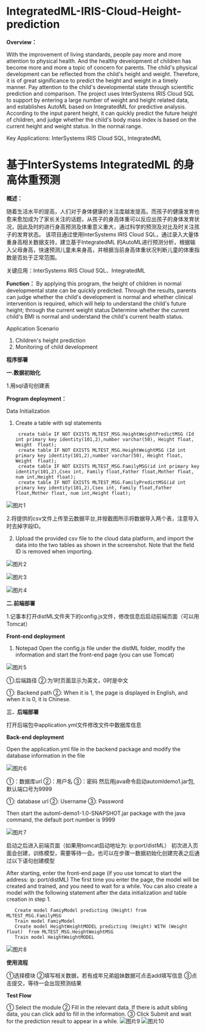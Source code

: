 # IntegratedML-IRIS-Cloud-Height-prediction



**Overview：**

With the improvement of living standards, people pay more and more attention to physical health. And the healthy development of children has become more and more a topic of concern for parents. The child's physical development can be reflected from the child's height and weight. Therefore, it is of great significance to predict the height and weight in a timely manner. Pay attention to the child's developmental state through scientific prediction and comparison.
The project uses InterSystems IRIS Cloud SQL to support by entering a large number of weight and height related data, and establishes AutoML based on IntegratedML for predictive analysis. According to the input parent height, it can quickly predict the future height of children, and judge whether the child's body mass index is based on the current height and weight status. In the normal range.

Key Applications: InterSystems IRIS Cloud SQL, IntegratedML

# 基于InterSystems IntegratedML 的身高体重预测

**概述：**

随着生活水平的提高，人们对于身体健康的关注度越发提高。而孩子的健康发育也愈来愈加成为了家长关注的话题，从孩子的身高体重可以反应出孩子的身体发育状况，因此及时的进行身高预测及体重意义重大，通过科学的预测及对比及时关注孩子的发育状态。
该项目通过使用InterSystems IRIS Cloud SQL，通过录入大量体重身高相关数据支持，建立基于IntegratedML 的AutoML进行预测分析，根据输入父母身高，快速预测儿童未来身高，并根据当前身高体重状况判断儿童的体重指数是否处于正常范围。

关键应用：InterSystems IRIS Cloud SQL、IntegratedML 

**Function：**
By applying this program, the height of children in normal developmental state can be quickly predicted. Through the results, parents can judge whether the child's development is normal and whether clinical intervention is required, which will help to understand the child's future height; through the current weight status Determine whether the current child's BMI is normal and understand the child's current health status.


Application Scenario
1. Children's height prediction
2. Monitoring of child development



**程序部署**

 **一.数据初始化**
 
 1.用sql语句创建表

 **Program deployment：**

Data Initialization

1. Create a table with sql statements


        create table IF NOT EXISTS MLTEST_MSG.HeightWeightPredictMSG (Id int primary key identity(101,2),number varchar(50), Height float, Weight  float);
        create table IF NOT EXISTS MLTEST_MSG.HeightWeightMSG (Id int primary key identity(101,2),number varchar(50), Height float, Weight  float);
        create table IF NOT EXISTS MLTEST_MSG.FamilyMSG(id int primary key identity(101,2),Csex int, Family float,Father float,Mother float, num int,Height float);
        create table IF NOT EXISTS MLTEST_MSG.FamilyPredictMSG(id int primary key identity(101,2),Csex int, Family float,Father float,Mother float, num int,Height float);

 ![图片1](https://user-images.githubusercontent.com/124135718/231645513-1c1a137a-9bec-407f-bfdd-e48a974c4ade.png)


2.将提供的csv文件上传至云数据平台,并按截图所示将数据导入两个表，注意导入时去掉字段ID。

2. Upload the provided csv file to the cloud data platform, and import the data into the two tables as shown in the screenshot. Note that the field ID is removed when importing.

![图片2](https://user-images.githubusercontent.com/124135718/231638013-2a06e658-c959-4a26-97e7-d1a131cb533f.png)

![图片3](https://user-images.githubusercontent.com/124135718/231638057-b9e85f72-4974-4726-b14e-8c57e628c195.png)

![图片4](https://user-images.githubusercontent.com/124135718/231638165-4ae188f1-b85e-4ae8-9f7f-bd316f098976.png)

          
**二.前端部署**

1.记事本打开distML文件夹下的config.js文件，修改信息后启动前端页面（可以用Tomcat）

**Front-end deployment**
1. Notepad Open the config.js file under the distML folder, modify the information and start the front-end page (you can use Tomcat)

![图片5](https://user-images.githubusercontent.com/124135718/231638315-5b860f04-cd3b-4845-a24c-40ba959a57d6.png)


 
①:后端路径 
②:为1时页面显示为英文，0时是中文

①: Backend path 
②: When it is 1, the page is displayed in English, and when it is 0, it is Chinese.

**三．后端部署**

打开后端包中application.yml文件修改文件中数据库信息

**Back-end deployment**

Open the application.yml file in the backend package and modify the database information in the file

![图片6](https://user-images.githubusercontent.com/124135718/231639752-20d3eebd-588a-4928-a171-f04b9ce914f6.png)


①：数据库url
②：用户名
③：密码
然后用java命令启动automldemo1.jar包,默认端口号为9999

①: database url
②: Username
③: Password

Then start the automl-demo1-1.0-SNAPSHOT.jar package with the java command, the default port number is 9999

![图片7](https://user-images.githubusercontent.com/124135718/231639789-5650b1d4-460f-433a-ba0f-29b798a52648.png)


启动之后进入前端页面（如果用tomcat启动地址为:  ip:port/distML）
初次进入页面会创建，训练模型，需要等待一会。也可以在步骤一数据初始化创建完表之后通过以下语句创建模型

After starting, enter the front-end page (if you use tomcat to start the address: ip: port/distML)
The first time you enter the page, the model will be created and trained, and you need to wait for a while. You can also create a model with the following statement after the data initialization and table creation in step 1.

       Create model FamiyModel predicting (Height) from MLTEST_MSG.FamilyMSG
       Train model FamiyModel
       Create model HeightWeightMODEL predicting (Height) WITH (Weight float)  from MLTEST_MSG.HeightWeightMSG
       Train model HeightWeightMODEL
    
![图片8](https://user-images.githubusercontent.com/124135718/231639975-240bde62-bd18-4932-8096-d06cc6438a20.png)


**使用流程**

①选择模块
②填写相关数据，若有成年兄弟姐妹数据可点击add填写信息
③点击提交，等待一会出现预测结果

**Test Flow**

① Select the module
② Fill in the relevant data. If there is adult sibling data, you can click add to fill in the information.
③ Click Submit and wait for the prediction result to appear in a while.
![图片9](https://user-images.githubusercontent.com/124135718/231639991-6c8a5367-abd8-4a01-b69a-c4a3485419c3.png)
![图片10](https://user-images.githubusercontent.com/124135718/231640020-c6dbb27c-5098-49dc-b2d5-c9a2444358de.png)


